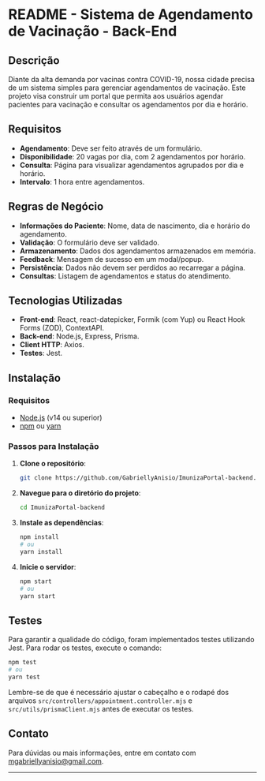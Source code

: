 # README - Sistema de Agendamento de Vacinação - Back-End

## Descrição

Diante da alta demanda por vacinas contra COVID-19, nossa cidade precisa de um sistema simples para gerenciar agendamentos de vacinação. Este projeto visa construir um portal que permita aos usuários agendar pacientes para vacinação e consultar os agendamentos por dia e horário.

## Requisitos

- **Agendamento**: Deve ser feito através de um formulário.
- **Disponibilidade**: 20 vagas por dia, com 2 agendamentos por horário.
- **Consulta**: Página para visualizar agendamentos agrupados por dia e horário.
- **Intervalo**: 1 hora entre agendamentos.

## Regras de Negócio

- **Informações do Paciente**: Nome, data de nascimento, dia e horário do agendamento.
- **Validação**: O formulário deve ser validado.
- **Armazenamento**: Dados dos agendamentos armazenados em memória.
- **Feedback**: Mensagem de sucesso em um modal/popup.
- **Persistência**: Dados não devem ser perdidos ao recarregar a página.
- **Consultas**: Listagem de agendamentos e status do atendimento.

## Tecnologias Utilizadas

- **Front-end**: React, react-datepicker, Formik (com Yup) ou React Hook Forms (ZOD), ContextAPI.
- **Back-end**: Node.js, Express, Prisma.
- **Client HTTP**: Axios.
- **Testes**: Jest.

## Instalação

### Requisitos

- [Node.js](https://nodejs.org/) (v14 ou superior)
- [npm](https://www.npmjs.com/) ou [yarn](https://yarnpkg.com/)

### Passos para Instalação

1. **Clone o repositório**:

    ```bash
    git clone https://github.com/GabriellyAnisio/ImunizaPortal-backend.git
    ```

2. **Navegue para o diretório do projeto**:

    ```bash
    cd ImunizaPortal-backend
    ```

3. **Instale as dependências**:

    ```bash
    npm install
    # ou
    yarn install
    ```

4. **Inicie o servidor**:

    ```bash
    npm start
    # ou
    yarn start
    ```

## Testes

Para garantir a qualidade do código, foram implementados testes utilizando Jest. Para rodar os testes, execute o comando:

```bash
npm test
# ou
yarn test
```

Lembre-se de que é necessário ajustar o cabeçalho e o rodapé dos arquivos `src/controllers/appointment.controller.mjs` e `src/utils/prismaClient.mjs` antes de executar os testes.


## Contato

Para dúvidas ou mais informações, entre em contato com [mgabriellyanisio@gmail.com](mailto:mgabriellyanisio@gmail.com).

---